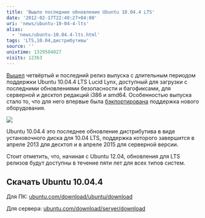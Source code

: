 ```yaml
---
title: 'Вышло последние обновление Ubuntu 10.04.4 LTS'
date: '2012-02-17T22:40:27+04:00'
uri: 'news/ubuntu-10-04-4-lts'
alias: 
  - 'news/ubuntu-10.04.4-lts.html'
tags: 'LTS,10.04,дистрибутивы'
source: ''
unixtime: 1329504027
visits: 12363
---
```

[Вышел](https://wiki.ubuntu.com/LucidLynx/ReleaseNotes/ChangeSummary/10.04.4) четвёртый и последний релиз выпуска с длительным периодом поддержки Ubuntu 10.04.4 LTS Lucid Lynx, доступный для загрузки с последними обновлениями безопасности и багофиксами, для серверной и десктоп редакций i386 и amd64. Особенностью выпуска стало то, что для него впервые была [бэкпортирована](http://ru.wikipedia.org/wiki/%D0%91%D1%8D%D0%BA%D0%BF%D0%BE%D1%80%D1%82) поддержка нового оборудования.

[![](img/2012/02/17/22-00/2564642080.jpg)](img/2012/02/17/22-00/2564642080.jpg)

Ubuntu 10.04.4 это последнее обновление дистрибутива в виде установочного диска для 10.04 LTS, поддержка которого завершится в апреле 2013 для десктоп и в апреле 2015 для серверной версии.

Стоит отметить, что, начиная с Ubuntu 12.04, обновления для LTS релизов будут доступны в течение пяти лет для всех типов систем.

## Скачать Ubuntu 10.04.4

Для ПК: [ubuntu.com/download/ubuntu/download](http://www.ubuntu.com/download/ubuntu/download)

Для сервера: [ubuntu.com/download/server/download](http://www.ubuntu.com/download/server/download)
